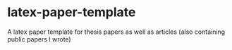 latex-paper-template
====================

A latex paper template for thesis papers as well as articles (also containing public papers I wrote)
